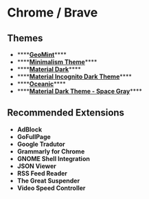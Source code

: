 # Chrome / Brave

## Themes

* \*\*\*\*[**GeoMint**](https://chrome.google.com/webstore/detail/geomint/cfanaljjeidpecfgiahmgnokedganpob?hl=pt-BR)\*\*\*\*
* \*\*\*\*[**Minimalism Theme**](https://chrome.google.com/webstore/detail/minimalism-theme/fchfbbbgcmgmoldgikaghpnjbkggbemg?hl=pt-BR)\*\*\*\*
* \*\*\*\*[**Material Dark**](https://chrome.google.com/webstore/detail/material-dark/npadhaijchjemiifipabpmeebeelbmpd?hl=pt-BR)\*\*\*\*
* \*\*\*\*[**Material Incognito Dark Theme**](https://chrome.google.com/webstore/detail/material-incognito-dark-t/ahifcnpnjgbadkjdhagpfjfkmlapfoel?hl=pt-BR)\*\*\*\*
* \*\*\*\*[**Oceanic**](https://chrome.google.com/webstore/detail/oceanic/gbbacdmgjdfajabgglpjifcedoajdimg?hl=pt-BR)\*\*\*\*
* \*\*\*\*[**Material Dark Theme - Space Gray**](https://chrome.google.com/webstore/detail/material-dark-theme-space/hkbfhddllgdpmkmmpofocllfnaeogokm?hl=pt-BR)\*\*\*\*

## Recommended Extensions

* **AdBlock**
* **GoFullPage**
* **Google Tradutor**
* **Grammarly for Chrome**
* **GNOME Shell Integration**
* **JSON Viewer**
* **RSS Feed Reader**
* **The Great Suspender**
* **Video Speed Controller**

